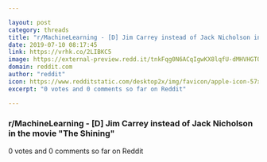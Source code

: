 ```yaml
---

layout: post
category: threads
title: "r/MachineLearning - [D] Jim Carrey instead of Jack Nicholson in the movie \"The Shining\""
date: 2019-07-10 08:17:45
link: https://vrhk.co/2LIBKC5
image: https://external-preview.redd.it/tnkFqg0N6ACqIgwKX8lqfU-dMHVHGTONTaPyX-7Mg_k.jpg?auto=webp&s=49cfae9067749ddb16d6640938d9d7bfc2076074
domain: reddit.com
author: "reddit"
icon: https://www.redditstatic.com/desktop2x/img/favicon/apple-icon-57x57.png
excerpt: "0 votes and 0 comments so far on Reddit"

---
```


### r/MachineLearning - [D] Jim Carrey instead of Jack Nicholson in the movie "The Shining"

0 votes and 0 comments so far on Reddit